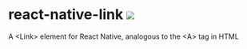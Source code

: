 # react-native-link <img src="http://slack.exponentjs.com/badge.svg">
A &lt;Link> element for React Native, analogous to the &lt;A> tag in HTML
